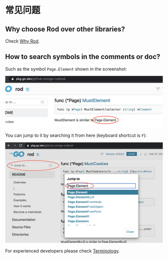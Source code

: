 # 常见问题

## Why choose Rod over other libraries?

Check [Why Rod](../why-rod.md).

## How to search symbols in the comments or doc?

Such as the symbol `Page.Element` shown in the screenshot:

![symbol-in-doc](symbol-in-doc.png)

You can jump to it by searching it from here (keyboard shortcut is `F`):

![search-symbol-in-doc](search-symbol-in-doc.png)

For experienced developers please check [Terminology](https://github.com/go-rod/rod/blob/master/.github/CONTRIBUTING.md#terminology).
